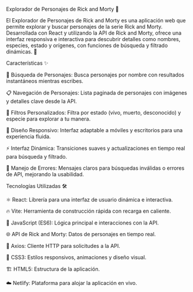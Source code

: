 Explorador de Personajes de Rick and Morty 🚀

El Explorador de Personajes de Rick and Morty es una aplicación web que permite explorar y buscar personajes de la serie Rick and Morty. Desarrollada con React y utilizando la API de Rick and Morty, ofrece una interfaz responsiva e interactiva para descubrir detalles como nombres, especies, estado y orígenes, con funciones de búsqueda y filtrado dinámicas. 🌌

Características ✨





🔎 Búsqueda de Personajes: Busca personajes por nombre con resultados instantáneos mientras escribes.



📋 Navegación de Personajes: Lista paginada de personajes con imágenes y detalles clave desde la API.



🧪 Filtros Personalizados: Filtra por estado (vivo, muerto, desconocido) y especie para explorar a tu manera.



📱 Diseño Responsivo: Interfaz adaptable a móviles y escritorios para una experiencia fluida.



⚡ Interfaz Dinámica: Transiciones suaves y actualizaciones en tiempo real para búsqueda y filtrado.



🚨 Manejo de Errores: Mensajes claros para búsquedas inválidas o errores de API, mejorando la usabilidad.


Tecnologías Utilizadas 🛠️





⚛️ React: Librería para una interfaz de usuario dinámica e interactiva.



🔥 Vite: Herramienta de construcción rápida con recarga en caliente.



📜 JavaScript (ES6): Lógica principal e interacciones con la API.



🌐 API de Rick and Morty: Datos de personajes en tiempo real.



📡 Axios: Cliente HTTP para solicitudes a la API.



🎨 CSS3: Estilos responsivos, animaciones y diseño visual.



🏗️ HTML5: Estructura de la aplicación.



☁️ Netlify: Plataforma para alojar la aplicación en vivo.
